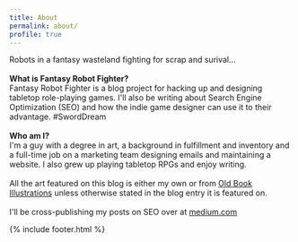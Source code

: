 ```yaml
---
title: About
permalink: about/
profile: true
---
```


Robots in a fantasy wasteland fighting for scrap and surival...
<br /><br />
__What is Fantasy Robot Fighter?__<br />
Fantasy Robot Fighter is a blog project for hacking up and designing tabletop role-playing games. I'll also be writing about Search Engine Optimization (SEO) and how the indie game designer can use it to their advantage. #SwordDream
<br /><br />
__Who am I?__<br />
I'm a guy with a degree in art, a background in fulfillment and inventory and a full-time job on a marketing team designing emails and maintaining a website. I also grew up playing tabletop RPGs and enjoy writing.
<br /><br />
All the art featured on this blog is either my own or from [Old Book Illustrations](https://www.oldbookillustrations.com/) unless otherwise stated in the blog entry it is featured on.
<br /><br />
I'll be cross-publishing my posts on SEO over at [medium.com](https://medium.com/@fantasyrobotfighter)

<script type="application/ld+json">
{
    "@context": "http://schema.org",
    "@type": "WebPage",
	"url": "http://www.fantasyrobotfighter.com/about",
    "name": "About Fantasy Robot Fighter",
    "description": "Fantasy Robot Fighter is a blog project for hacking up and designing tabletop role-playing games. I'll also be writing about Search Engine Optimization (SEO) and how the indie game designer can use it to their advantage.",
	"sameAs" : "https://twitter.com/FantasyBotFight"
}
</script>


{% include footer.html %}